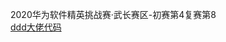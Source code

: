 2020华为软件精英挑战赛·武长赛区-初赛第4复赛第8  
[ddd大佬代码](https://github.com/justarandomstring/2020-Huawei-Code-Craft)